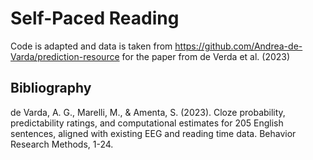 # Self-Paced Reading

Code is adapted and data is taken from https://github.com/Andrea-de-Varda/prediction-resource for the paper from de Verda et al. (2023)

## Bibliography

de Varda, A. G., Marelli, M., & Amenta, S. (2023). Cloze probability, predictability ratings, and computational estimates for 205 English sentences, aligned with existing EEG and reading time data. Behavior Research Methods, 1-24.